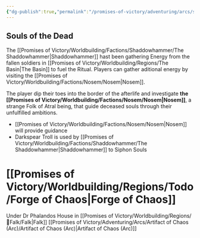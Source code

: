 ```yaml
---
{"dg-publish":true,"permalink":"/promises-of-victory/adventuring/arcs/souls-of-the-dead-arc/souls-of-the-dead-arc/","title":"Souls of the Dead","noteIcon":"Arc","created":"2023-01-25T02:26:52.985+01:00","updated":"2023-04-13T23:54:41.806+02:00"}
---
```



## Souls of the Dead
The [[Promises of Victory/Worldbuilding/Factions/Shaddowhammer/The Shaddowhammer\|Shaddowhammer]] hast been gathering Energy from the fallen soldiers in [[Promises of Victory/Worldbuilding/Regions/The Basin\|The Basin]] to fuel the Ritual. Players can gather aditional energy by visiting the [[Promises of Victory/Worldbuilding/Factions/Nosem/Nosem\|Nosem]].


The player dip their toes into the border of the afterlife and investigate **the [[Promises of Victory/Worldbuilding/Factions/Nosem/Nosem\|Nosem]]**, a strange Folk of Atral being, that guide deceased souls through their unfulfilled ambitions.

- [[Promises of Victory/Worldbuilding/Factions/Nosem/Nosem\|Nosem]] will provide guidance
- Darkspear Troll is used by [[Promises of Victory/Worldbuilding/Factions/Shaddowhammer/The Shaddowhammer\|Shaddowhammer]] to Siphon Souls


# [[Promises of Victory/Worldbuilding/Regions/Todo/Forge of Chaos\|Forge of Chaos]]
Under Dr Phalandos House in [[Promises of Victory/Worldbuilding/Regions/🏰Falk/Falk\|Falk]]
[[Promises of Victory/Adventuring/Arcs/Artifact of Chaos (Arc)/Artifact of Chaos (Arc)\|Artifact of Chaos (Arc)]]
